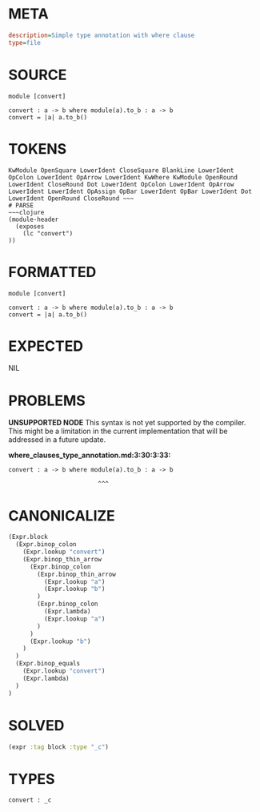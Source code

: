 # META
~~~ini
description=Simple type annotation with where clause
type=file
~~~
# SOURCE
~~~roc
module [convert]

convert : a -> b where module(a).to_b : a -> b
convert = |a| a.to_b()
~~~
# TOKENS
~~~text
KwModule OpenSquare LowerIdent CloseSquare BlankLine LowerIdent OpColon LowerIdent OpArrow LowerIdent KwWhere KwModule OpenRound LowerIdent CloseRound Dot LowerIdent OpColon LowerIdent OpArrow LowerIdent LowerIdent OpAssign OpBar LowerIdent OpBar LowerIdent Dot LowerIdent OpenRound CloseRound ~~~
# PARSE
~~~clojure
(module-header
  (exposes
    (lc "convert")
))
~~~
# FORMATTED
~~~roc
module [convert]

convert : a -> b where module(a).to_b : a -> b
convert = |a| a.to_b()
~~~
# EXPECTED
NIL
# PROBLEMS
**UNSUPPORTED NODE**
This syntax is not yet supported by the compiler.
This might be a limitation in the current implementation that will be addressed in a future update.

**where_clauses_type_annotation.md:3:30:3:33:**
```roc
convert : a -> b where module(a).to_b : a -> b
```
                             ^^^


# CANONICALIZE
~~~clojure
(Expr.block
  (Expr.binop_colon
    (Expr.lookup "convert")
    (Expr.binop_thin_arrow
      (Expr.binop_colon
        (Expr.binop_thin_arrow
          (Expr.lookup "a")
          (Expr.lookup "b")
        )
        (Expr.binop_colon
          (Expr.lambda)
          (Expr.lookup "a")
        )
      )
      (Expr.lookup "b")
    )
  )
  (Expr.binop_equals
    (Expr.lookup "convert")
    (Expr.lambda)
  )
)
~~~
# SOLVED
~~~clojure
(expr :tag block :type "_c")
~~~
# TYPES
~~~roc
convert : _c
~~~
